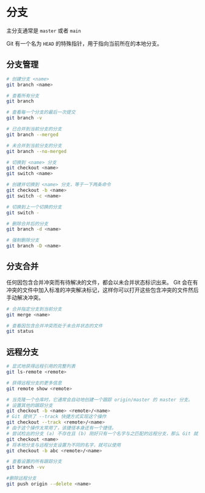 # 分支

主分支通常是 `master` 或者 `main`

Git 有一个名为 `HEAD` 的特殊指针，用于指向当前所在的本地分支。

## 分支管理

```bash
# 创建分支 <name>
git branch <name>

# 查看所有分支
git branch

# 查看每一个分支的最后一次提交
git branch -v

# 已合并到当前分支的分支
git branch --merged

# 未合并到当前分支的分支
git branch --no-merged

# 切换到 <name> 分支
git checkout <name>
git switch <name>

# 创建并切换到 <name> 分支，等于一下两条命令
git checkout -b <name>
git switch -c <name>

# 切换到上一个切换的分支
git switch -

# 删除合并后的分支
git branch -d <name>

# 强制删除分支
git branch -D <name>
```

## 分支合并

任何因包含合并冲突而有待解决的文件，都会以未合并状态标识出来。
Git 会在有冲突的文件中加入标准的冲突解决标记，这样你可以打开这些包含冲突的文件然后手动解决冲突。

```bash
# 合并指定分支到当前分支
git merge <name>

# 查看因包含合并冲突而处于未合并状态的文件
git status
```

## 远程分支

```bash
# 显式地获得远程引用的完整列表
git ls-remote <remote>

# 获得远程分支的更多信息
git remote show <remote>

# 当克隆一个仓库时，它通常会自动地创建一个跟踪 origin/master 的 master 分支。
# 设置其他的跟踪分支
git checkout -b <name> <remote>/<name>
# Git 提供了 --track 快捷方式实现这个操作
git checkout --track <remote>/<name>
# 由于这个操作太常用了，该捷径本身还有一个捷径。
# 尝试检出的分支 (a) 不存在且 (b) 刚好只有一个名字与之匹配的远程分支，那么 Git 就会为你创建一个跟踪分支
git checkout <name>
# 将本地分支与远程分支设置为不同的名字，就可以使用
git checkout -b abc <remote>/<name>

# 查看设置的所有跟踪分支
git branch -vv

#删除远程分支
git push origin --delete <name>
```
